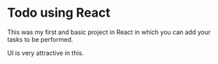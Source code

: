 
# Todo using React 

This was my first and basic project in React in which you can add your tasks to be performed.   

UI is very attractive in this.


     















































 


   
  





 




 





 



 




 














 



















































































